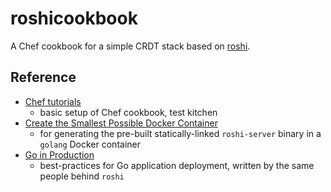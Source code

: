 # roshicookbook

A Chef cookbook for a simple CRDT stack based on [roshi](https://github.com/soundcloud/roshi).

## Reference

 * [Chef tutorials](https://learn.chef.io/tutorials)
   * basic setup of Chef cookbook, test kitchen
 * [Create the Smallest Possible Docker Container](http://blog.xebia.com/create-the-smallest-possible-docker-container/)
   * for generating the pre-built statically-linked `roshi-server` binary in a `golang` Docker container
 * [Go in Production](https://peter.bourgon.org/go-in-production/)
   * best-practices for Go application deployment, written by the same people behind `roshi`
